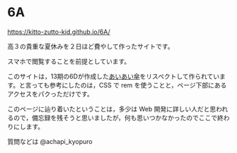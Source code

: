 # 6A
https://kitto-zutto-kid.github.io/6A/

高３の貴重な夏休みを２日ほど費やして作ったサイトです。

スマホで閲覧することを前提としています。

このサイトは，13期の6Dが作成した[あいあい傘](https://koizonomikuji.github.io/6Daiaigasa/)をリスペクトして作られています。と言っても参考にしたのは，CSS で rem を使うことと，ページ下部にあるアクセスをパクっただけです。

このページに辿り着いたということは，多少は Web 開発に詳しい人だと思われるので，備忘録を残そうと思いましたが，何も思いつかなかったのでここで終わりにします。

質問などは @achapi_kyopuro
